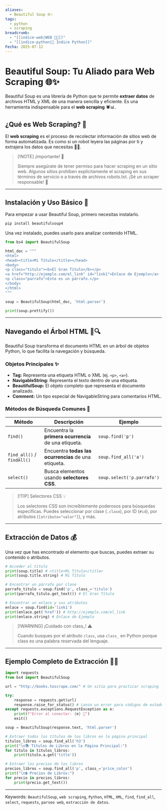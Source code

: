 ```yaml
---
aliases:
  - Beautiful Soup 🌐✨
tags:
  - python
  - scraping
breadcrumb:
  - "[[indice-web|WEB 🔗📝]]"
  - "[[indice-python|🐍 Índice Python]]"
Fecha: 2025-07-12
---
```

# Beautiful Soup: Tu Aliado para Web Scraping 🌐✨

Beautiful Soup es una librería de Python que te permite **extraer datos** de archivos HTML y XML de una manera sencilla y eficiente. Es una herramienta indispensable para el **web scraping** 🕷️📊.

## ¿Qué es Web Scraping? 🎣

El **web scraping** es el proceso de recolectar información de sitios web de forma automatizada. Es como si un robot leyera las páginas por ti y extrajera los datos que necesitas 🤖📄.

> [!NOTE] ¡Importante! 📝
> 
> Siempre asegúrate de tener permiso para hacer scraping en un sitio web. Algunos sitios prohíben explícitamente el scraping en sus términos de servicio o a través de archivos robots.txt. ¡Sé un scraper responsable! 🙏

---

## Instalación y Uso Básico 🚀

Para empezar a usar Beautiful Soup, primero necesitas instalarlo.

```bash
pip install beautifulsoup4
```

Una vez instalado, puedes usarlo para analizar contenido HTML.

```python
from bs4 import BeautifulSoup

html_doc = """
<html>
<head><title>Mi Título</title></head>
<body>
<p class="titulo"><b>El Gran Título</b></p>
<a href="http://ejemplo.com/el_link" id="link1">Enlace de Ejemplo</a>
<p class="parrafo">Este es un párrafo.</p>
</body>
</html>
"""

soup = BeautifulSoup(html_doc, 'html.parser')

print(soup.prettify())
```

---

## Navegando el Árbol HTML 🌳🔍

Beautiful Soup transforma el documento HTML en un árbol de objetos Python, lo que facilita la navegación y búsqueda.

### Objetos Principales ✨

- **Tag:** Representa una etiqueta HTML o XML (ej. `<p>`, `<a>`).    
- **NavigableString:** Representa el texto dentro de una etiqueta.
- **BeautifulSoup:** El objeto completo que representa el documento analizado.
- **Comment:** Un tipo especial de NavigableString para comentarios HTML.

### Métodos de Búsqueda Comunes 🔎

|Método|Descripción|Ejemplo|
|---|---|---|
|`find()`|Encuentra la **primera ocurrencia** de una etiqueta.|`soup.find('p')`|
|`find_all()` / `findAll()`|Encuentra **todas las ocurrencias** de una etiqueta.|`soup.find_all('a')`|
|`select()`|Busca elementos usando **selectores CSS**.|`soup.select('p.parrafo')`|

> [!TIP] Selectores CSS 💡
> 
> Los selectores CSS son increíblemente poderosos para búsquedas específicas. Puedes seleccionar por clase (`.clase`), por ID (`#id`), por atributos (`[atributo="valor"]`), y más.

---

## Extracción de Datos 💰

Una vez que has encontrado el elemento que buscas, puedes extraer su contenido o atributos.

```python
# Acceder al título
print(soup.title) # <title>Mi Título</title>
print(soup.title.string) # Mi Título

# Encontrar un párrafo por clase
parrafo_titulo = soup.find('p', class_='titulo')
print(parrafo_titulo.get_text()) # El Gran Título

# Encontrar un enlace y sus atributos
enlace = soup.find(id='link1')
print(enlace.get('href')) # http://ejemplo.com/el_link
print(enlace.string) # Enlace de Ejemplo
```

> [!WARNING] ¡Cuidado con class_! ⚠️
> 
> Cuando busques por el atributo `class`, usa `class_` en Python porque class es una palabra reservada del lenguaje.

---

## Ejemplo Completo de Extracción 🧑‍💻

```python
import requests
from bs4 import BeautifulSoup

url = "http://books.toscrape.com/" # Un sitio para practicar scraping

try:
    response = requests.get(url)
    response.raise_for_status() # Lanza un error para códigos de estado HTTP erróneos
except requests.exceptions.RequestException as e:
    print(f"Error al conectar: {e} 🛑")
    exit()

soup = BeautifulSoup(response.text, 'html.parser')

# Extraer todos los títulos de los libros en la página principal
titulos_libros = soup.find_all('h3')
print("\n📚 Títulos de Libros en la Página Principal:")
for titulo in titulos_libros:
    print(titulo.a.get('title'))

# Extraer los precios de los libros
precios_libros = soup.find_all('p', class_='price_color')
print("\n💲 Precios de Libros:")
for precio in precios_libros:
    print(precio.get_text())

```

---

Keywords: `BeautifulSoup`, `web scraping`, `Python`, `HTML`, `XML`, `find`, `find_all`, `select`, `requests`, `parseo web`, `extracción de datos`.